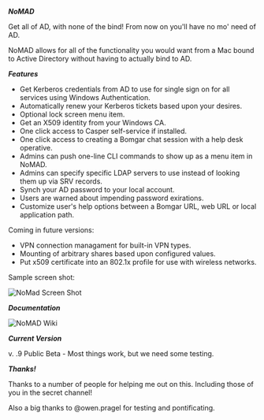 ***NoMAD***

Get all of AD, with none of the bind! From now on you'll have no mo' need of AD.

NoMAD allows for all of the functionality you would want from a Mac bound to
Active Directory without having to actually bind to AD.

***Features***

- Get Kerberos credentials from AD to use for single sign on for all services using Windows Authentication.
- Automatically renew your Kerberos tickets based upon your desires.
- Optional lock screen menu item.
- Get an X509 identity from your Windows CA.
- One click access to Casper self-service if installed.
- One click access to creating a Bomgar chat session with a help desk operative.
- Admins can push one-line CLI commands to show up as a menu item in NoMAD.
- Admins can specify specific LDAP servers to use instead of looking them up via SRV records.
- Synch your AD password to your local account.
- Users are warned about impending password exirations.
- Customize user's help options between a Bomgar URL, web URL or local application path.

Coming in future versions:

- VPN connection managament for built-in VPN types.
- Mounting of arbitrary shares based upon configured values.
- Put x509 certificate into an 802.1x profile for use with wireless networks.

Sample screen shot:

![NoMad Screen Shot](https://gitlab.com/Mactroll/NoMAD/raw/master/screen-shot "NoMAD Screen Shot")

***Documentation***

![NoMAD Wiki](https://gitlab.com/Mactroll/NoMAD/wikis/home "NoMAD Wiki")

***Current Version***

v. .9 Public Beta - Most things work, but we need some testing.

***Thanks!***

Thanks to a number of people for helping me out on this. Including those of you in the secret channel!

Also a big thanks to @owen.pragel for testing and pontificating.